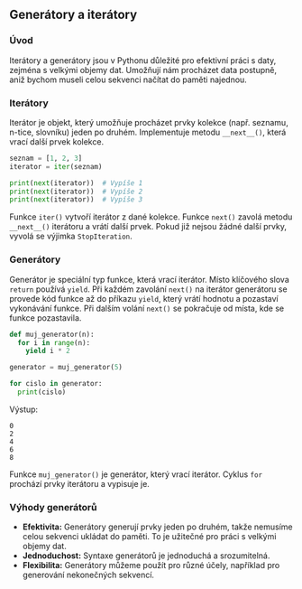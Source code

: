 ## Generátory a iterátory

### Úvod

Iterátory a generátory jsou v Pythonu důležité pro efektivní práci s daty, zejména s velkými objemy dat. Umožňují nám procházet data postupně, aniž bychom museli celou sekvenci načítat do paměti najednou.

### Iterátory

Iterátor je objekt, který umožňuje procházet prvky kolekce (např. seznamu, n-tice, slovníku) jeden po druhém. Implementuje metodu `__next__()`, která vrací další prvek kolekce.

```python
seznam = [1, 2, 3]
iterator = iter(seznam)

print(next(iterator))  # Vypíše 1
print(next(iterator))  # Vypíše 2
print(next(iterator))  # Vypíše 3
```

Funkce `iter()` vytvoří iterátor z dané kolekce. Funkce `next()` zavolá metodu `__next__()` iterátoru a vrátí další prvek. Pokud již nejsou žádné další prvky, vyvolá se výjimka `StopIteration`.

### Generátory

Generátor je speciální typ funkce, která vrací iterátor. Místo klíčového slova `return` používá `yield`. Při každém zavolání `next()` na iterátor generátoru se provede kód funkce až do příkazu `yield`, který vrátí hodnotu a pozastaví vykonávání funkce. Při dalším volání `next()` se pokračuje od místa, kde se funkce pozastavila.

```python
def muj_generator(n):
  for i in range(n):
    yield i * 2

generator = muj_generator(5)

for cislo in generator:
  print(cislo)
```

Výstup:

```
0
2
4
6
8
```

Funkce `muj_generator()` je generátor, který vrací iterátor. Cyklus `for` prochází prvky iterátoru a vypisuje je.

### Výhody generátorů

* **Efektivita:** Generátory generují prvky jeden po druhém, takže nemusíme celou sekvenci ukládat do paměti. To je užitečné pro práci s velkými objemy dat.
* **Jednoduchost:** Syntaxe generátorů je jednoduchá a srozumitelná.
* **Flexibilita:** Generátory můžeme použít pro různé účely, například pro generování nekonečných sekvencí.
